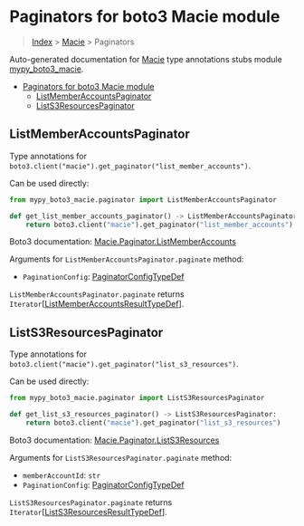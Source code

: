 # Paginators for boto3 Macie module

> [Index](..) > [Macie](.) > Paginators

Auto-generated documentation for
[Macie](https://boto3.amazonaws.com/v1/documentation/api/1.17.76/reference/services/macie.html#Macie)
type annotations stubs module
[mypy_boto3_macie](https://pypi.org/project/mypy-boto3-macie/).

- [Paginators for boto3 Macie module](#paginators-for-boto3-macie-module)
  - [ListMemberAccountsPaginator](#listmemberaccountspaginator)
  - [ListS3ResourcesPaginator](#lists3resourcespaginator)

## ListMemberAccountsPaginator

Type annotations for
`boto3.client("macie").get_paginator("list_member_accounts")`.

Can be used directly:

```python
from mypy_boto3_macie.paginator import ListMemberAccountsPaginator

def get_list_member_accounts_paginator() -> ListMemberAccountsPaginator:
    return boto3.client("macie").get_paginator("list_member_accounts")
```

Boto3 documentation:
[Macie.Paginator.ListMemberAccounts](https://boto3.amazonaws.com/v1/documentation/api/1.17.76/reference/services/macie.html#Macie.Paginator.ListMemberAccounts)

Arguments for `ListMemberAccountsPaginator.paginate` method:

- `PaginationConfig`:
  [PaginatorConfigTypeDef](./type_defs.md#paginatorconfigtypedef)

`ListMemberAccountsPaginator.paginate` returns
`Iterator`\[[ListMemberAccountsResultTypeDef](./type_defs.md#listmemberaccountsresulttypedef)\].

## ListS3ResourcesPaginator

Type annotations for
`boto3.client("macie").get_paginator("list_s3_resources")`.

Can be used directly:

```python
from mypy_boto3_macie.paginator import ListS3ResourcesPaginator

def get_list_s3_resources_paginator() -> ListS3ResourcesPaginator:
    return boto3.client("macie").get_paginator("list_s3_resources")
```

Boto3 documentation:
[Macie.Paginator.ListS3Resources](https://boto3.amazonaws.com/v1/documentation/api/1.17.76/reference/services/macie.html#Macie.Paginator.ListS3Resources)

Arguments for `ListS3ResourcesPaginator.paginate` method:

- `memberAccountId`: `str`
- `PaginationConfig`:
  [PaginatorConfigTypeDef](./type_defs.md#paginatorconfigtypedef)

`ListS3ResourcesPaginator.paginate` returns
`Iterator`\[[ListS3ResourcesResultTypeDef](./type_defs.md#lists3resourcesresulttypedef)\].

